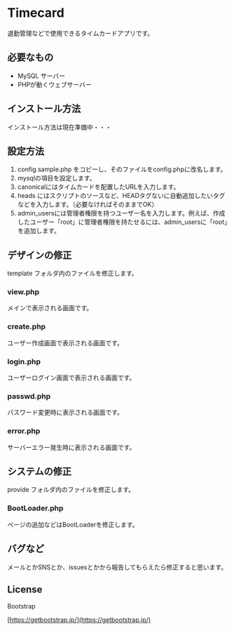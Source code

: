 
# Timecard

退勤管理などで使用できるタイムカードアプリです。

## 必要なもの

- MySQL サーバー
- PHPが動くウェブサーバー

## インストール方法

インストール方法は現在準備中・・・

## 設定方法

1. config.sample.php をコピーし、そのファイルをconfig.phpに改名します。
2. mysqlの項目を設定します。
3. canonicalにはタイムカードを配置したURLを入力します。
4. heads にはスクリプトのソースなど、HEADタグないに自動追加したいタグなどを入力します。（必要なければそのままでOK）
5. admin_usersには管理者権限を持つユーザー名を入力します。例えば、作成したユーザー「root」に管理者権限を持たせるには、admin_usersに「root」を追加します。

## デザインの修正

template フォルダ内のファイルを修正します。

### view.php

メインで表示される画面です。

### create.php

ユーザー作成画面で表示される画面です。

### login.php

ユーザーログイン画面で表示される画面です。

### passwd.php

パスワード変更時に表示される画面です。

### error.php

サーバーエラー発生時に表示される画面です。

## システムの修正

provide フォルダ内のファイルを修正します。

### BootLoader.php

ページの追加などはBootLoaderを修正します。

## バグなど

メールとかSNSとか、issuesとかから報告してもらえたら修正すると思います。

## License

Bootstrap

[https://getbootstrap.jp/](https://getbootstrap.jp/)

